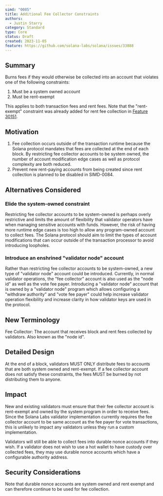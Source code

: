 ```yaml
---
simd: "0085"
title: Additional Fee Collector Constraints
authors:
  - Justin Starry
category: Standard
type: Core
status: Draft
created: 2023-11-05
feature: https://github.com/solana-labs/solana/issues/33888
---
```


## Summary

Burns fees if they would otherwise be collected into an account that violates
one of the following constraints:

1. Must be a system owned account
2. Must be rent-exempt

This applies to both transaction fees and rent fees. Note that the "rent-exempt"
constraint was already added for rent fee collection in
[Feature 30151](https://github.com/solana-labs/solana/issues/30151).

## Motivation

1. Fee collection occurs outside of the transaction runtime because the Solana
   protocol mandates that fees are collected at the end of each block. By
   restricting fee collector accounts to be system owned, the number of account
   modification edge cases as well as protocol complexity are both reduced.
2. Prevent new rent-paying accounts from being created since rent collection is
   planned to be disabled in SIMD-0084.

## Alternatives Considered

### Elide the system-owned constraint

Restricting fee collector accounts to be system-owned is perhaps overly
restrictive and limits the amount of flexibility that validator operators have
when managing sensitive accounts with funds. However, the risk of having more
runtime edge cases is too high to allow any program-owned account to collect
fees. The Solana protocol should aim to limit the types of account modifications
that can occur outside of the transaction processor to avoid introducing
loopholes.

### Introduce an enshrined "validator node" account

Rather than restricting fee collector accounts to be system-owned, a new type of
"validator node" account could be introduced. Currently, in normal validator
operations, the "fee collector" account is also used as the "node id" as well as
the vote fee payer. Introducing a "validator node" account that is owned by a
"validator node" program which allows configuring a "withdraw authority" and
"vote fee payer" could help increase validator operation flexibility and
increase clarity in how validator keys are used in the protocol.

## New Terminology

Fee Collector: The account that receives block and rent fees collected by
validators. Also known as the "node id".

## Detailed Design

At the end of a block, validators MUST ONLY distribute fees to accounts that are
both system owned and rent-exempt. If a fee collector account does not satisfy
these constraints, the fees MUST be burned by not distributing them to anyone.

## Impact

New and existing validators must ensure that their fee collector account is
rent-exempt and owned by the system program in order to receive fees. Since the
Solana Labs validator implementation currently requires the fee collector
account to be same account as the fee payer for vote transactions, this is
unlikely to impact any validators unless they run a custom implementation.

Validators will still be able to collect fees into durable nonce accounts if
they wish. If a validator does not wish to use a hot wallet to have custody
over collected fees, they may use durable nonce accounts which have a
configurable authority address.

## Security Considerations

Note that durable nonce accounts are system owned and rent exempt and can
therefore continue to be used for fee collection.
